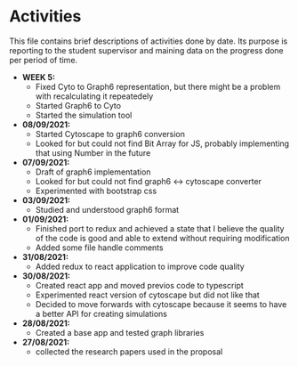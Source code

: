 # Activities

This file contains brief descriptions of activities done by date. Its purpose is
reporting to the student supervisor and maining data on the progress done per
period of time.

- **WEEK 5:**
  - Fixed Cyto to Graph6 representation, but there might be a problem with recalculating it repeatedely
  - Started Graph6 to Cyto
  - Started the simulation tool
- **08/09/2021:**
  - Started Cytoscape to graph6 conversion
  - Looked for but could not find Bit Array for JS, probably implementing that using Number in the future
- **07/09/2021:**
  - Draft of graph6 implementation
  - Looked for but could not find graph6 <-> cytoscape converter
  - Experimented with bootstrap css
- **03/09/2021:**
  - Studied and understood graph6 format
- **01/09/2021:**
  - Finished port to redux and achieved a state that I believe the quality of
    the code is good and able to extend without requiring modification
  - Added some file handle comments
- **31/08/2021:**
  - Added redux to react application to improve code quality
- **30/08/2021:**
  - Created react app and moved previos code to typescript
  - Experimented react version of cytoscape but did not like that
  - Decided to move forwards with cytoscape because it seems to have a better
    API for creating simulations
- **28/08/2021:**
  - Created a base app and tested graph libraries
- **27/08/2021:**
  - collected the research papers used in the proposal
